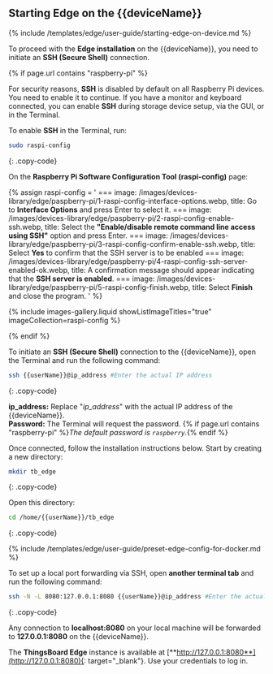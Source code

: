 ## Starting Edge on the {{deviceName}}

{% include /templates/edge/user-guide/starting-edge-on-device.md %}

To proceed with the **Edge installation** on the {{deviceName}}, you need to initiate an **SSH (Secure Shell)** connection.

{% if page.url contains "raspberry-pi" %}

For security reasons, **SSH** is disabled by default on all Raspberry Pi devices.
You need to enable it to continue.
If you have a monitor and keyboard connected, you can enable **SSH** during storage device setup, via the GUI, or in the Terminal.

To enable **SSH** in the Terminal, run: 

```bash
sudo raspi-config
```
{: .copy-code}

On the **Raspberry Pi Software Configuration Tool (raspi-config)** page:

{% assign raspi-config = '
    ===
        image: /images/devices-library/edge/paspberry-pi/1-raspi-config-interface-options.webp,
        title: Go to **Interface Options** and press Enter to select it.
    ===
        image: /images/devices-library/edge/paspberry-pi/2-raspi-config-enable-ssh.webp,
        title: Select the **"Enable/disable remote command line access using SSH"** option and press Enter.
    ===
        image: /images/devices-library/edge/paspberry-pi/3-raspi-config-confirm-enable-ssh.webp,
        title: Select **Yes** to confirm that the SSH server is to be enabled
    ===
        image: /images/devices-library/edge/paspberry-pi/4-raspi-config-ssh-server-enabled-ok.webp,
        title: A confirmation message should appear indicating that the **SSH server is enabled**.
    ===
        image: /images/devices-library/edge/paspberry-pi/5-raspi-config-finish.webp,
        title: Select **Finish** and close the program.
'
%}

{% include images-gallery.liquid showListImageTitles="true" imageCollection=raspi-config %}

{% endif %}

To initiate an **SSH (Secure Shell)** connection to the {{deviceName}}, open the Terminal and run the following command:

```bash
ssh {{userName}}@ip_address #Enter the actual IP address
```
{: .copy-code}

**ip_address:** Replace "_ip_address_" with the actual IP address of the {{deviceName}}.<br>
**Password:** The Terminal will request the password. {% if page.url contains "raspberry-pi" %}_The default password is `raspberry`._{% endif %}

Once connected, follow the installation instructions below. Start by creating a new directory:

```bash
mkdir tb_edge
```
{: .copy-code}

Open this directory:

```bash
cd /home/{{userName}}/tb_edge
```
{: .copy-code}

{% include /templates/edge/user-guide/preset-edge-config-for-docker.md %}

To set up a local port forwarding via SSH, open **another terminal tab** and run the following command:

```bash
ssh -N -L 8080:127.0.0.1:8080 {{userName}}@ip_address #Enter the actual IP address
```
{: .copy-code}

Any connection to **localhost:8080** on your local machine will be forwarded to **127.0.0.1:8080** on the {{deviceName}}.

The **ThingsBoard Edge** instance is available at [**http://127.0.0.1:8080**](http://127.0.0.1:8080){: target="_blank"}. Use your credentials to log in.
